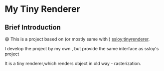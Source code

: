 # My Tiny Renderer


## Brief Introduction
:smile:
This is a project based on (or mostly same with ) [ssloy:tinyrenderer](https://github.com/ssloy/tinyrenderer).

I develop the project by my own , but provide the same interface as ssloy's project

It is a tiny renderer,which renders object in old way - rasterization.